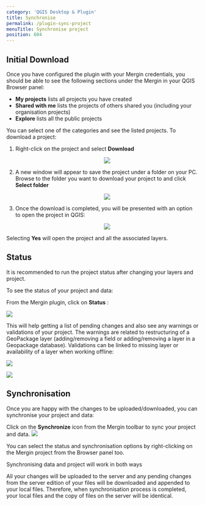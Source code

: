 ```yaml
---
category: 'QGIS Desktop & Plugin'
title: Synchronise
permalink: /plugin-sync-project
menuTitle: Synchronise project
position: 604
---
```


## Initial Download 

Once you have configured the plugin with your Mergin credentials, you should be able to see the following sections under the Mergin in your QGIS Browser panel:

- **My projects** lists all projects you have created
- **Shared with me** lists the projects of others shared you (including your organisation projects)
- **Explore** lists all the public projects

You can select one of the categories and see the listed projects. To download a project:

1. Right-click on the project and select **Download**

	<p align="center"><img src="../images/qgis-plugin/download.png"></p>

2. A new window will appear to save the project under a folder on your PC. Browse to the folder you want to download your project to and click **Select folder**

	<p align="center"><img src="../images/qgis-plugin/download-progress.png"></p>

3. Once the download is completed, you will be presented with an option to open the project in QGIS:

	<p align="center"><img src="../images/qgis-plugin/download-open.png"></p>

Selecting **Yes** will open the project and all the associated layers.

## Status

It is recommended to run the project status after changing your layers and project.

To see the status of your project and data:

From the Mergin plugin, click on **Status** :

![](/images/qgis-plugin/sync-status-toolbar.png)

This will help getting a list of pending changes and also see any warnings or validations of your project. The warnings are related to restructuring of a GeoPackage layer (adding/removing a field or adding/removing a layer in a Geopackage database). Validations can be linked to missing layer or availability of a layer when working offline:

![](/images/qgis-plugin/mergin_plugin_validation_1.png)

![](/images/qgis-plugin/mergin_plugin_validation_2.png)


## Synchronisation

Once you are happy with the changes to be uploaded/downloaded, you can synchronise your project and data:

Click on the **Synchronize** icon from the Mergin toolbar to sync your project and data.
![](/images/qgis-plugin/sync-toolbar.png)

You can select the status and synchronisation options by right-clicking on the Mergin project from the Browser panel too.

<alert type="success">
Synchronising data and project will work in both ways
</alert>

All your changes will be uploaded to the server and any pending changes from the server edition of your files will be downloaded and appended to your local files. Therefore, when synchronisation process is completed, 
your local files and the copy of files on the server will be identical.